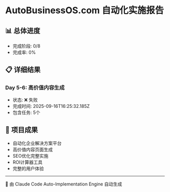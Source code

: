 # AutoBusinessOS.com 自动化实施报告

## 📊 总体进度
- 完成阶段: 0/8
- 完成率: 0%

## 📋 详细结果

### Day 5-6: 高价值内容生成
- 状态: ❌ 失败
- 完成时间: 2025-09-16T16:25:32.185Z
- 包含任务: 5个


## 🎯 项目成果
- 自动化企业解决方案平台
- 高价值内容页面生成
- SEO优化完整实施
- ROI计算器工具
- 完整的用户体验

---
🤖 由 Claude Code Auto-Implementation Engine 自动生成
